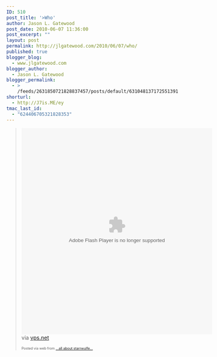 ```yaml
---
ID: 510
post_title: '>Who'
author: Jason L. Gatewood
post_date: 2010-06-07 11:36:00
post_excerpt: ""
layout: post
permalink: http://jlgatewood.com/2010/06/07/who/
published: true
blogger_blog:
  - www.jlgatewood.com
blogger_author:
  - Jason L. Gatewood
blogger_permalink:
  - >
    /feeds/2631850721828837457/posts/default/631048137172551391
shorturl:
  - http://J7is.ME/ey
tmac_last_id:
  - "624406705321828353"
---
```

><div><div> <object height="541" class width="500" codebase="http://download.macromedia.com/pub/shockwave/cabs/flash/swflash.cab#version=6,0,40,0"><param name="quality" value="high" /><param name="bgcolor" value="#FFFFFF" /><param name="src" value="http://www.personalizemedia.com/media/socmedcounter.swf" /><param name="name" value="myMovieName" /><embed name="myMovieName" src="http://www.personalizemedia.com/media/socmedcounter.swf" type="application/x-shockwave-flash" height="541" quality="high" width="500" /></object>    <div>via <a href="http://www.vps.net/blog/">vps.net</a></div> <p></p></div><p style="font-size: 9px;">  Posted via web from <a href="http://starrwulfe.info/who-8508">...all about starrwulfe...</a>  </p></div>